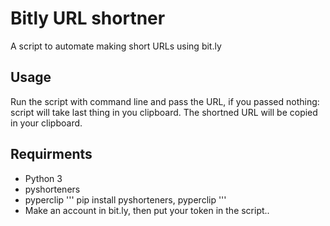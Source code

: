 # Bitly URL shortner
A script to automate making short URLs using bit.ly

## Usage
  Run the script with command line and pass the URL, if you  passed nothing: script will take last thing in you clipboard.
  The shortned URL will be copied in your clipboard.

## Requirments
  - Python 3
  - pyshorteners
  - pyperclip
     ''' pip install pyshorteners, pyperclip '''
  - Make an account in bit.ly, then put your token in the script.. 
